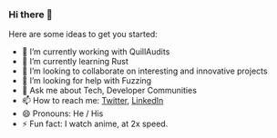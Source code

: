 ### Hi there 👋

Here are some ideas to get you started:

- 🔭 I’m currently working with QuillAudits
- 🌱 I’m currently learning Rust
- 👯 I’m looking to collaborate on interesting and innovative projects
- 🤔 I’m looking for help with Fuzzing
- 💬 Ask me about Tech, Developer Communities
- 📫 How to reach me: [Twitter](https://www.twitter.com/@triplea_black), [LinkedIn](https://www.linkedin.com/in/anuoluwapo-adeleke-75a705196/)
- 😄 Pronouns: He / His
- ⚡ Fun fact: I watch anime, at 2x speed.
